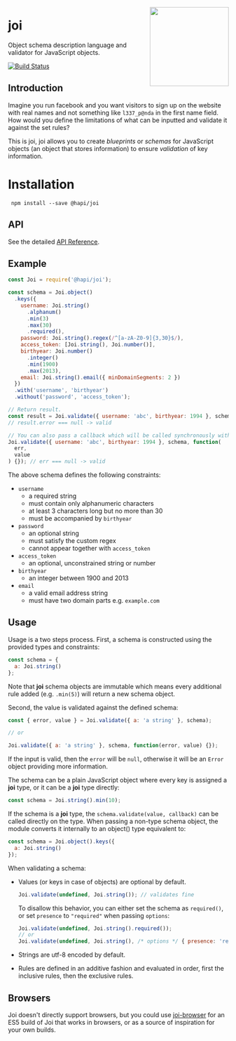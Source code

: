 <a href="http://hapijs.com"><img src="https://raw.githubusercontent.com/hapijs/assets/master/images/family.png" width="180px" align="right" /></a>

# joi

Object schema description language and validator for JavaScript objects.

[![Build Status](https://travis-ci.org/hapijs/joi.svg?branch=master)](https://travis-ci.org/hapijs/joi)

## Introduction

Imagine you run facebook and you want visitors to sign up on the website with real names and not something like `l337_p@nda` in the first name field. How would you define the limitations of what can be inputted and validate it against the set rules?

This is joi, joi allows you to create _blueprints_ or _schemas_ for JavaScript objects (an object that stores information) to ensure _validation_ of key information.

# Installation

```cli
 npm install --save @hapi/joi
```

## API

See the detailed [API Reference](https://github.com/hapijs/joi/blob/v15.1.0/API.md).

## Example

```javascript
const Joi = require('@hapi/joi');

const schema = Joi.object()
  .keys({
    username: Joi.string()
      .alphanum()
      .min(3)
      .max(30)
      .required(),
    password: Joi.string().regex(/^[a-zA-Z0-9]{3,30}$/),
    access_token: [Joi.string(), Joi.number()],
    birthyear: Joi.number()
      .integer()
      .min(1900)
      .max(2013),
    email: Joi.string().email({ minDomainSegments: 2 })
  })
  .with('username', 'birthyear')
  .without('password', 'access_token');

// Return result.
const result = Joi.validate({ username: 'abc', birthyear: 1994 }, schema);
// result.error === null -> valid

// You can also pass a callback which will be called synchronously with the validation result.
Joi.validate({ username: 'abc', birthyear: 1994 }, schema, function(
  err,
  value
) {}); // err === null -> valid
```

The above schema defines the following constraints:

- `username`
  - a required string
  - must contain only alphanumeric characters
  - at least 3 characters long but no more than 30
  - must be accompanied by `birthyear`
- `password`
  - an optional string
  - must satisfy the custom regex
  - cannot appear together with `access_token`
- `access_token`
  - an optional, unconstrained string or number
- `birthyear`
  - an integer between 1900 and 2013
- `email`
  - a valid email address string
  - must have two domain parts e.g. `example.com`

## Usage

Usage is a two steps process. First, a schema is constructed using the provided types and constraints:

```javascript
const schema = {
  a: Joi.string()
};
```

Note that **joi** schema objects are immutable which means every additional rule added (e.g. `.min(5)`) will return a
new schema object.

Second, the value is validated against the defined schema:

```javascript
const { error, value } = Joi.validate({ a: 'a string' }, schema);

// or

Joi.validate({ a: 'a string' }, schema, function(error, value) {});
```

If the input is valid, then the `error` will be `null`, otherwise it will be an `Error` object providing more information.

The schema can be a plain JavaScript object where every key is assigned a **joi** type, or it can be a **joi** type directly:

```javascript
const schema = Joi.string().min(10);
```

If the schema is a **joi** type, the `schema.validate(value, callback)` can be called directly on the type. When passing a non-type schema object,
the module converts it internally to an object() type equivalent to:

```javascript
const schema = Joi.object().keys({
  a: Joi.string()
});
```

When validating a schema:

- Values (or keys in case of objects) are optional by default.

  ```javascript
  Joi.validate(undefined, Joi.string()); // validates fine
  ```

  To disallow this behavior, you can either set the schema as `required()`, or set `presence` to `"required"` when passing `options`:

  ```javascript
  Joi.validate(undefined, Joi.string().required());
  // or
  Joi.validate(undefined, Joi.string(), /* options */ { presence: 'required' });
  ```

- Strings are utf-8 encoded by default.
- Rules are defined in an additive fashion and evaluated in order, first the inclusive rules, then the exclusive rules.

## Browsers

Joi doesn't directly support browsers, but you could use [joi-browser](https://github.com/jeffbski/joi-browser) for an ES5 build of Joi that works in browsers, or as a source of inspiration for your own builds.
